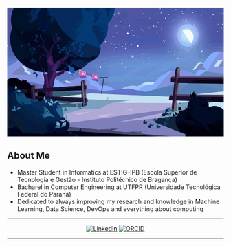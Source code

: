 <p align="center">
<img src="./moon.gif" width="700" height="300" />
</p>

##  About Me
- Master Student in Informatics at ESTIG-IPB (Escola Superior de Tecnologia e Gestão - Instituto Politécnico de Bragança)
- Bacharel in Computer Engineering at UTFPR (Universidade  Tecnológica Federal do Paraná)
- Dedicated to always improving my research and knowledge in Machine Learning, Data Science, DevOps and everything about computing

---

<p align="center">
<a href="www.linkedin.com/in/salipe"><img src="https://img.shields.io/badge/linkedin-%230077B5.svg?&style=for-the-badge&logo=linkedin&logoColor=white" alt="LinkedIn" /></a>
<a href="https://orcid.org/0009-0002-1040-4642"><img src="https://img.shields.io/badge/ORCID-A6CE39?style=for-the-badge&logo=orcid&logoColor=white" alt="ORCID" /></a>
</p>

---
